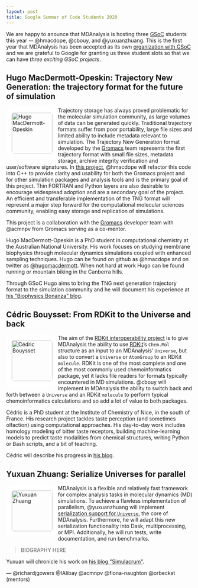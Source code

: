 ```yaml
---
layout: post
title: Google Summer of Code Students 2020
---
```


We are happy to anounce that MDAnalysis is hosting three [GSoC][gsoc]
students this year -- @hmacdope, @cbouy, and @yuxuanzhuang. This is
the first year that MDAnalysis has been accepted as its own
[organization with GSoC][mda-gsoc] and we are grateful to Google for granting us
three student slots so that we can have _three exciting GSoC
projects_.

## Hugo MacDermott-Opeskin: Trajectory New Generation: the trajectory format for the future of simulation

<img
src="https://pbs.twimg.com/profile_images/1140166815919665152/D-x2Tvae_400x400.jpg"
title="Hugo MacDermott-Opeskin" alt="Hugo MacDermott-Opeskin"
style="float: left; width: 110px; height: 110px; border-radius: 20px; border: 15px solid white" />

Trajectory storage has always proved problematic for the molecular
simulation community, as large volumes of data can be generated
quickly. Traditional trajectory formats suffer from poor portability,
large file sizes and limited ability to include metadata relevant to
simulation. The Trajectory New Generation format developed by the
[Gromacs][] team represents the first trajectory format with small
file sizes, metadata storage, archive integrity verification and
user/software signatures. In [this
project](https://summerofcode.withgoogle.com/projects/#5116604104310784),
@hmacdope will refactor this code into C++ to provide clarity and
usability for both the Gromacs project and for other simulation
packages and analysis tools and is the primary goal of this
project. Thin FORTRAN and Python layers are also desirable to
encourage widespread adoption and are a secondary goal of the
project. An efficient and transferable implementation of the TNG
format will represent a major step forward for the computational
molecular sciences community, enabling easy storage and replication of
simulations.

This project is a collaboration with the [Gromacs][] developer team
with @acmnpv from Gromacs serving as a co-mentor.

Hugo MacDermott-Opeskin is a PhD student in computational chemistry at
the Australian National University. His work focuses on studying
membrane biophysics through molecular dynamics simulations coupled
with enhanced sampling techniques.  Hugo can be found on github as
@hmacdope and on twitter as [@hugomacdermott][hmacdope-twitter]. When
not hard at work Hugo can be found running or mountain biking in the
Canberra hills.

Through GSoC Hugo aims to bring the TNG next generation trajectory
format to the simulation community and he will document his experience at
[his "Biophysics Bonanza" blog][hmacdope-blog].


## Cédric Bouysset: From RDKit to the Universe and back

<img
src="https://cbouy.github.io/assets/img/photo-CV.jpeg"
title="Cédric Bouysset" alt="Cédric Bouysset"
style="float: left; width: 110px; height: 110px; border-radius: 20px; border: 15px solid white" />

The aim of the [RDKit interoperability
project](https://summerofcode.withgoogle.com/projects/#6750913248624640)
is to give MDAnalysis the ability to use [RDKit][]’s `Chem.Mol`
structure as an input to an MDAnalysis’ `Universe`, but also to
convert a `Universe` or `AtomGroup` to an RDKit `molecule`. RDKit is
one of the most complete and one of the most commonly used
chemoinformatics package, yet it lacks file readers for formats
typically encountered in MD simulations. @cbouy will implement in
MDAnalysis the ability to switch back and forth between a `Universe`
and an RDKit `molecule` to perform typical chemoinformatics
calculations and so add a lot of value to both packages.

Cédric is a PhD student at the Institute of Chemistry of Nice, in the
south of France. His research project tackles taste perception (and
sometimes olfaction) using computational approaches. His day-to-day
work includes homology modeling of bitter taste receptors, building
machine-learning models to predict taste modalities from chemical
structures, writing Python or Bash scripts, and a bit of teaching.

Cédric will describe his progress in [his blog][cbouy-blog].


## Yuxuan Zhuang: Serialize Universes for parallel

<img
src="https://i0.wp.com/www.biophysics.se/wp-content/uploads/2018/06/IMG_4767.jpg"
title="Yuxuan Zhuang" alt="Yuxuan Zhuang"
style="float: left; width: 110px; height: 110px; border-radius: 20px; border: 15px solid white" />

MDAnalysis is a flexible and relatively fast framework for complex
analysis tasks in molecular dynamics (MD) simulations. To achieve a
flawless implementation of parallelism, @yuxuanzhuang will implement
[serialization support for
`Universe`](https://summerofcode.withgoogle.com/projects/#5812065073102848),
the core of MDAnalysis. Furthermore, he will adapt this new
serialization functionality into Dask, multiprocessing, or
MPI. Additionally, he will run tests, write documentation, and run
benchmarks.

> BIOGRAPHY HERE

Yuxuan will chronicle his work on [his blog
"Simulacrum"][yuxuanzhuang-blog].


— @richardjgowers @IAlibay @acmnpv @fiona-naughton @orbeckst (mentors)

[gsoc]: https://summerofcode.withgoogle.com
[mda-gsoc]: https://summerofcode.withgoogle.com/organizations/4891814374408192/
[Gromacs]: https://www.gromacs.org
[RDKit]: http://rdkit.org/
[hmacdope-gsoc]: https://summerofcode.withgoogle.com/projects/
[hmacdope-blog]: https://hmacdope.github.io
[hmacdope-twitter]: https://twitter.com/hugomacdermott
[cbouy-gsoc]: https://summerofcode.withgoogle.com/projects/
[cbouy-blog]: https://cbouy.github.io/blog/
[yuxuanzhuang-gsoc]: https://summerofcode.withgoogle.com/projects/
[yuxuanzhuang-blog]: http://wsygzyx.com/
